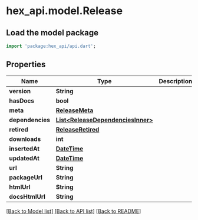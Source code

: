 # hex_api.model.Release

## Load the model package
```dart
import 'package:hex_api/api.dart';
```

## Properties
Name | Type | Description | Notes
------------ | ------------- | ------------- | -------------
**version** | **String** |  | 
**hasDocs** | **bool** |  | 
**meta** | [**ReleaseMeta**](ReleaseMeta.md) |  | 
**dependencies** | [**List&lt;ReleaseDependenciesInner&gt;**](ReleaseDependenciesInner.md) |  | 
**retired** | [**ReleaseRetired**](ReleaseRetired.md) |  | [optional] 
**downloads** | **int** |  | 
**insertedAt** | [**DateTime**](DateTime.md) |  | 
**updatedAt** | [**DateTime**](DateTime.md) |  | 
**url** | **String** |  | 
**packageUrl** | **String** |  | 
**htmlUrl** | **String** |  | [optional] 
**docsHtmlUrl** | **String** |  | [optional] 

[[Back to Model list]](../README.md#documentation-for-models) [[Back to API list]](../README.md#documentation-for-api-endpoints) [[Back to README]](../README.md)


